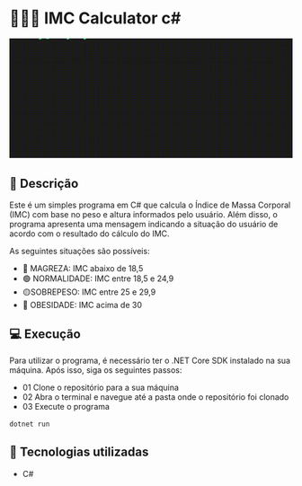 # 🧍🧮📏 IMC Calculator c#

<div align="center">
  
![Art](art.gif)

  
</div> 


## :memo: Descrição
<p> Este é um simples programa em C# que calcula o Índice de Massa Corporal (IMC) com base no peso e altura informados pelo usuário. Além disso, o programa apresenta uma mensagem indicando a situação do usuário de acordo com o resultado do cálculo do IMC.
</p>
<p>As seguintes situações são possíveis:</p>

* 🛑 MAGREZA: IMC abaixo de 18,5
* 🟢 NORMALIDADE: IMC entre 18,5 e 24,9
* 🟡SOBREPESO: IMC entre 25 e 29,9
* 🛑 OBESIDADE: IMC acima de 30

 
##  💻 Execução
<p> Para utilizar o programa, é necessário ter o .NET Core SDK instalado na sua máquina. Após isso, siga os seguintes passos:</P>

- 01 Clone o repositório para a sua máquina
- 02 Abra o terminal e navegue até a pasta onde o repositório foi clonado
- 03 Execute o programa

```bash
dotnet run
```

## :wrench: Tecnologias utilizadas

- C#







